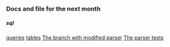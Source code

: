 ### Docs and file for the next month

##### sql

[queries](https://github.com/Gigaspaces/october2020/blob/master/sql/SQL_GiaGaspaces.sql)
[tables](https://github.com/Gigaspaces/october2020/blob/master/sql/Tables_GigaSpaces.sql)
[The branch with modified parser](https://github.com/xap/xap/tree/october2020-sql)
[The parser tests](https://github.com/xap/xap/blob/october2020-sql/xap-core/xap-datagrid/src/test/java/com/j_spaces/jdbc/parser/grammar/SqlParserTest.java)

